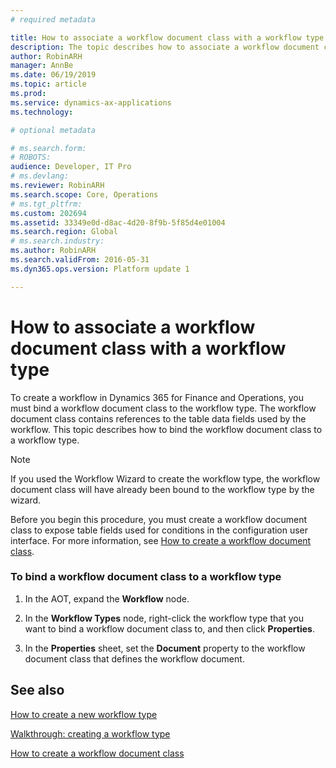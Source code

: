 ```yaml
---
# required metadata

title: How to associate a workflow document class with a workflow type
description: The topic describes how to associate a workflow document class with a workflow type in Dynamics 365 for Finance and Operations.
author: RobinARH
manager: AnnBe
ms.date: 06/19/2019
ms.topic: article
ms.prod: 
ms.service: dynamics-ax-applications
ms.technology: 

# optional metadata

# ms.search.form: 
# ROBOTS: 
audience: Developer, IT Pro
# ms.devlang: 
ms.reviewer: RobinARH
ms.search.scope: Core, Operations
# ms.tgt_pltfrm: 
ms.custom: 202694
ms.assetid: 33349e0d-d8ac-4d20-8f9b-5f85d4e01004
ms.search.region: Global
# ms.search.industry: 
ms.author: RobinARH
ms.search.validFrom: 2016-05-31
ms.dyn365.ops.version: Platform update 1

---
```


# How to associate a workflow document class with a workflow type 

To create a workflow in Dynamics 365 for Finance and Operations, you must bind a workflow document class to the workflow type. The workflow document class contains references to the table data fields used by the workflow. This topic describes how to bind the workflow document class to a workflow type.


> [!NOTE]
> <P>If you used the Workflow Wizard to create the workflow type, the workflow document class will have already been bound to the workflow type by the wizard.</P>



Before you begin this procedure, you must create a workflow document class to expose table fields used for conditions in the configuration user interface. For more information, see [How to create a workflow document class](how-to-create-a-workflow-document-class.md).

### To bind a workflow document class to a workflow type

1.  In the AOT, expand the **Workflow** node.

2.  In the **Workflow Types** node, right-click the workflow type that you want to bind a workflow document class to, and then click **Properties**.

3.  In the **Properties** sheet, set the **Document** property to the workflow document class that defines the workflow document.

## See also

[How to create a new workflow type](how-to-create-a-new-workflow-type.md)

[Walkthrough: creating a workflow type](walkthrough-creating-a-workflow-type.md)

[How to create a workflow document class](how-to-create-a-workflow-document-class.md)
